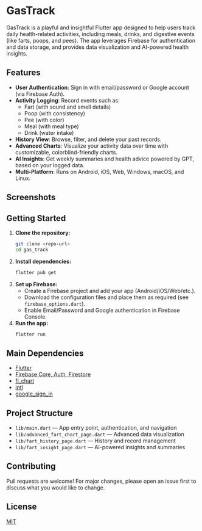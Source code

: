 # GasTrack

GasTrack is a playful and insightful Flutter app designed to help users track daily health-related activities, including meals, drinks, and digestive events (like farts, poops, and pees). The app leverages Firebase for authentication and data storage, and provides data visualization and AI-powered health insights.

## Features

- **User Authentication**: Sign in with email/password or Google account (via Firebase Auth).
- **Activity Logging**: Record events such as:
  - Fart (with sound and smell details)
  - Poop (with consistency)
  - Pee (with color)
  - Meal (with meal type)
  - Drink (water intake)
- **History View**: Browse, filter, and delete your past records.
- **Advanced Charts**: Visualize your activity data over time with customizable, colorblind-friendly charts.
- **AI Insights**: Get weekly summaries and health advice powered by GPT, based on your logged data.
- **Multi-Platform**: Runs on Android, iOS, Web, Windows, macOS, and Linux.

## Screenshots
<!-- Add screenshots here if available -->

## Getting Started

1. **Clone the repository:**
   ```bash
   git clone <repo-url>
   cd gas_track
   ```
2. **Install dependencies:**
   ```bash
   flutter pub get
   ```
3. **Set up Firebase:**
   - Create a Firebase project and add your app (Android/iOS/Web/etc.).
   - Download the configuration files and place them as required (see `firebase_options.dart`).
   - Enable Email/Password and Google authentication in Firebase Console.
4. **Run the app:**
   ```bash
   flutter run
   ```

## Main Dependencies
- [Flutter](https://flutter.dev/)
- [Firebase Core, Auth, Firestore](https://firebase.flutter.dev/)
- [fl_chart](https://pub.dev/packages/fl_chart)
- [intl](https://pub.dev/packages/intl)
- [google_sign_in](https://pub.dev/packages/google_sign_in)

## Project Structure
- `lib/main.dart` — App entry point, authentication, and navigation
- `lib/advanced_fart_chart_page.dart` — Advanced data visualization
- `lib/fart_history_page.dart` — History and record management
- `lib/fart_insight_page.dart` — AI-powered insights and summaries

## Contributing
Pull requests are welcome! For major changes, please open an issue first to discuss what you would like to change.

## License
[MIT](LICENSE)
